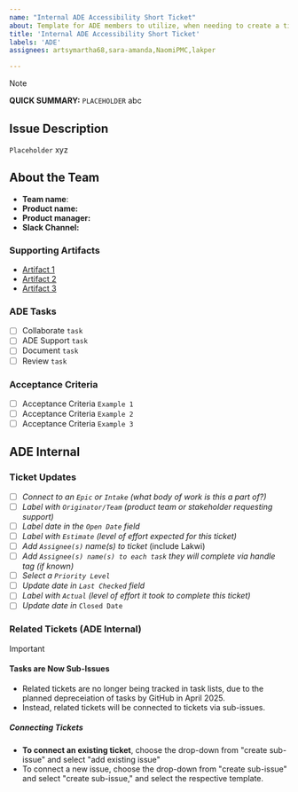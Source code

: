 ```yaml
---
name: "Internal ADE Accessibility Short Ticket"
about: Template for ADE members to utilize, when needing to create a ticket oustide the intake process. 
title: 'Internal ADE Accessibility Short Ticket'
labels: 'ADE'
assignees: artsymartha68,sara-amanda,NaomiPMC,lakper

---
```


> [!NOTE]
> **QUICK SUMMARY:** `PLACEHOLDER` abc

## Issue Description
`Placeholder` xyz

## About the Team

- **Team name**: 
- **Product name:** 
- **Product manager:**  
- **Slack Channel:**

### Supporting Artifacts 
- [Artifact 1](Placeholder1)
- [Artifact 2](Placeholder2)
- [Artifact 3](Placeholder3)

### ADE Tasks
- [ ] Collaborate `task`
- [ ] ADE Support `task`
- [ ] Document `task`
- [ ] Review `task`

### Acceptance Criteria
- [ ] Acceptance Criteria `Example 1`
- [ ] Acceptance Criteria `Example 2`
- [ ] Acceptance Criteria `Example 3`

## ADE Internal
### Ticket Updates
- [ ] _Connect to an `Epic` or `Intake` (what body of work is this a part of?)_
- [ ] _Label with `Originator/Team` (product team or stakeholder requesting support)_
- [ ] _Label date in the `Open Date` field_
- [ ] _Label with `Estimate` (level of effort expected for this ticket)_
- [ ] _Add `Assignee(s)` name(s) to ticket_ (include Lakwi)
- [ ] _Add `Assignee(s) name(s) to each task` they will complete via handle tag (if known)_
- [ ] _Select a `Priority Level`_
- [ ] _Update date in `Last Checked` field_
- [ ] _Label with `Actual` (level of effort it took to complete this ticket)_
- [ ] _Update date in_ `Closed Date`

### Related Tickets (ADE Internal)
> [!IMPORTANT]
> #### Tasks are Now Sub-Issues
> - Related tickets are no longer being tracked in task lists, due to the planned depreceiation of tasks by GitHub in April 2025. 
> - Instead, related tickets will be connected to tickets via sub-issues.
> ##### Connecting Tickets
> - **To connect an existing ticket**, choose the drop-down from "create sub-issue" and select "add existing issue"
> - To connect a new issue, choose the drop-down from "create sub-issue" and select "create sub-issue," and select the respective template. 

